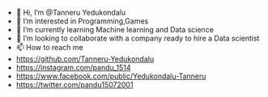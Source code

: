 - 👋 Hi, I’m @Tanneru Yedukondalu
- 👀 I’m interested in Programming,Games
- 🌱 I’m currently learning Machine learning and Data science
- 💞️ I’m looking to collaborate with a company ready to hire a Data scientist
- 📫 How to reach me
- https://github.com/Tanneru-Yedukondalu 
- https://instagram.com/pandu_1514
- https://www.facebook.com/public/Yedukondalu-Tanneru
- https://twitter.com/pandu15072001

<!---
Tanneru-Yedukondalu/Tanneru-Yedukondalu is a ✨ special ✨ repository because its `README.md` (this file) appears on your GitHub profile.
You can click the Preview link to take a look at your changes.
--->
